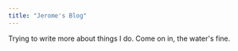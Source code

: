 ```yaml
---
title: "Jerome's Blog"
---
```


Trying to write more about things I do. Come on in, the water's fine.
